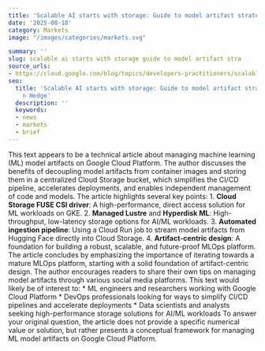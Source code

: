 ```yaml
---
title: 'Scalable AI starts with storage: Guide to model artifact strategies'
date: '2025-08-18'
category: Marketsimage: "/images/categories/markets.svg"

summary: ''
slug: scalable ai starts with storage guide to model artifact stra
source_urls:
- https://cloud.google.com/blog/topics/developers-practitioners/scalable-ai-starts-with-storage-guide-to-model-artifact-strategies/
seo:
  title: 'Scalable AI starts with storage: Guide to model artifact strategies | Hash
    n Hedge'
  description: ''
  keywords:
  - news
  - markets
  - brief
---
```


This text appears to be a technical article about managing machine learning (ML) model artifacts on Google Cloud Platform. The author discusses the benefits of decoupling model artifacts from container images and storing them in a centralized Cloud Storage bucket, which simplifies the CI/CD pipeline, accelerates deployments, and enables independent management of code and models.  The article highlights several key points:  1. **Cloud Storage FUSE CSI driver**: A high-performance, direct access solution for ML workloads on GKE. 2. **Managed Lustre** and **Hyperdisk ML**: High-throughput, low-latency storage options for AI/ML workloads. 3. **Automated ingestion pipeline**: Using a Cloud Run job to stream model artifacts from Hugging Face directly into Cloud Storage. 4. **Artifact-centric design**: A foundation for building a robust, scalable, and future-proof MLOps platform.  The article concludes by emphasizing the importance of iterating towards a mature MLOps platform, starting with a solid foundation of artifact-centric design. The author encourages readers to share their own tips on managing model artifacts through various social media platforms.  This text would likely be of interest to:  * ML engineers and researchers working with Google Cloud Platform * DevOps professionals looking for ways to simplify CI/CD pipelines and accelerate deployments * Data scientists and analysts seeking high-performance storage solutions for AI/ML workloads  To answer your original question, the article does not provide a specific numerical value or solution, but rather presents a conceptual framework for managing ML model artifacts on Google Cloud Platform. 
